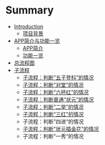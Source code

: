 # Summary

* [Introduction](README.md)
   * [项目背景](xiang_mu_bei_jing_jieshao.md)
* [APP简介与功能一览](appjian_jie_yu_gong_neng_yi_lan.md)
   * [APP简介](appjian_jie.md)
   * [功能一览](gong_neng_yi_lan.md)
* [总流程图](zong_liu_cheng_tu.md)
* [子流程](zi_liu_cheng.md)
   * [子流程：判断“五子登科”的情况](zi_liu_cheng_ff1a_pan_duan_201c_wu_zi_deng_ke_201d.md)
   * [子流程：判断“对堂”的情况](zi_liu_cheng_ff1a_pan_duan_201c_dui_tang_201d_de_q.md)
   * [子流程：判断“六抔红”的情况](zi_liu_cheng_ff1a_pan_duan_201c_liu_pou_hong_201d_.md)
   * [子流程：判断普通“状元”的情况](zi_liu_cheng_ff1a_pan_duan_pu_tong_201c_zhuang_yua.md)
   * [子流程：判断“二举”的情况](zi_liu_cheng_ff1a_pan_duan_201c_er_ju_201d_de_qing.md)
   * [子流程：判断“三红"的情况](zi_liu_cheng_ff1a_pan_duan_201c_san_7ea222_de_qing.md)
   * 子流程：判断”四进“的情况
   * [子流程：判断”状元插金花“的情况](zi_liu_cheng_ff1a_pan_duan_201d_zhuang_yuan_cha_ji.md)
   * 子流程：判断”一秀“的情况

